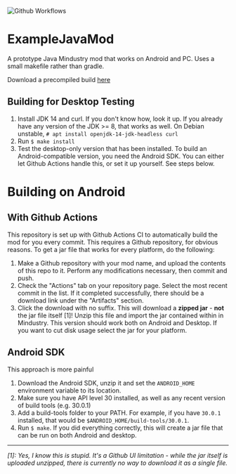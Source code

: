 ![Github Workflows](https://github.com/deltanedas/ExampleJavaMod/workflows/Releases%20CI/badge.svg)

# ExampleJavaMod

A prototype Java Mindustry mod that works on Android and PC.
Uses a small makefile rather than gradle.

Download a precompiled build [here](https://github.com/deltanedas/ExampleJavaMod/releases/latest)

## Building for Desktop Testing

1. Install JDK 14 and curl. If you don't know how, look it up. If you already have any version of the JDK >= 8, that works as well.
On Debian unstable, `# apt install openjdk-14-jdk-headless curl`
2. Run `$ make install`
3. Test the desktop-only version that has been installed.
To build an Android-compatible version, you need the Android SDK. You can either let Github Actions handle this, or set it up yourself. See steps below.

# Building on Android

## With Github Actions

This repository is set up with Github Actions CI to automatically build the mod for you every commit. This requires a Github repository, for obvious reasons.
To get a jar file that works for every platform, do the following:
1. Make a Github repository with your mod name, and upload the contents of this repo to it. Perform any modifications necessary, then commit and push. 
2. Check the "Actions" tab on your repository page. Select the most recent commit in the list. If it completed successfully, there should be a download link under the "Artifacts" section. 
3. Click the download with no suffix. This will download a **zipped jar** - **not** the jar file itself [1]! Unzip this file and import the jar contained within in Mindustry. This version should work both on Android and Desktop. If you want to cut disk usage select the jar for your platform.

## Android SDK

This approach is more painful

1. Download the Android SDK, unzip it and set the `ANDROID_HOME` environment variable to its location.
2. Make sure you have API level 30 installed, as well as any recent version of build tools (e.g. 30.0.1)
3. Add a build-tools folder to your PATH. For example, if you have `30.0.1` installed, that would be `$ANDROID_HOME/build-tools/30.0.1`.
4. Run `$ make`. If you did everything correctly, this will create a jar file that can be run on both Android and desktop. 

--- 

*[1]: Yes, I know this is stupid. It's a Github UI limitation - while the jar itself is uploaded unzipped, there is currently no way to download it as a single file.*
